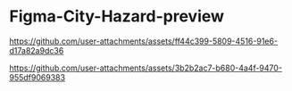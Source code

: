 # Figma-City-Hazard-preview



https://github.com/user-attachments/assets/ff44c399-5809-4516-91e6-d17a82a9dc36





https://github.com/user-attachments/assets/3b2b2ac7-b680-4a4f-9470-955df9069383

